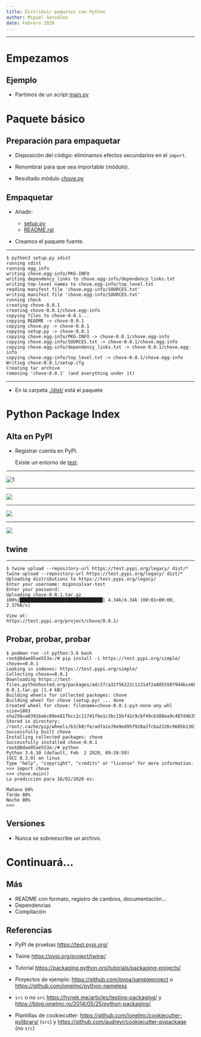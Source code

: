 ```yaml
---
title: Distribuir paquetes con Python
author: Miguel González
date: Febrero 2020
...
```


------

# Empezamos

## Ejemplo

- Partimos de un script [main.py](01-script/main.py)

# Paquete básico

## Preparación para empaquetar

- Disposición del código: eliminamos efectos secundarios en el `import`.

- Renombrar para que sea importable (módulo).

- Resultado módulo [chove.py](02-modulo/chove.py)

## Empaquetar

- Añadir:

  - [setup.py](03-setup/setup.py)
  - [README.rst](03-setup/README.rst)

- Creamos el paquete fuente.

------

```console
$ python3 setup.py sdist
running sdist
running egg_info
writing chove.egg-info/PKG-INFO
writing dependency_links to chove.egg-info/dependency_links.txt
writing top-level names to chove.egg-info/top_level.txt
reading manifest file 'chove.egg-info/SOURCES.txt'
writing manifest file 'chove.egg-info/SOURCES.txt'
running check
creating chove-0.0.1
creating chove-0.0.1/chove.egg-info
copying files to chove-0.0.1...
copying README -> chove-0.0.1
copying chove.py -> chove-0.0.1
copying setup.py -> chove-0.0.1
copying chove.egg-info/PKG-INFO -> chove-0.0.1/chove.egg-info
copying chove.egg-info/SOURCES.txt -> chove-0.0.1/chove.egg-info
copying chove.egg-info/dependency_links.txt -> chove-0.0.1/chove.egg-info
copying chove.egg-info/top_level.txt -> chove-0.0.1/chove.egg-info
Writing chove-0.0.1/setup.cfg
Creating tar archive
removing 'chove-0.0.1' (and everything under it)
```

------

- En la carpeta [./dist/](03-setup/dist/) está el paquete

# Python Package Index

## Alta en PyPI

- Registrar cuenta en PyPI.

  Existe un entorno de [test](https://test.pypi.org/).

------

![1](04-pypi/01-Index.png)

------

![](04-pypi/02-Log-in.png)

------

![](04-pypi/03-Your-projects.png)

------

![](04-pypi/05-Add-API-token.png)

## twine

------

```console
$ twine upload --repository-url https://test.pypi.org/legacy/ dist/*
twine upload --repository-url https://test.pypi.org/legacy/ dist/*
Uploading distributions to https://test.pypi.org/legacy/
Enter your username: migonzalvar-test
Enter your password:
Uploading chove-0.0.1.tar.gz
100%|███████████████████████████████| 4.34k/4.34k [00:01<00:00, 2.37kB/s]

View at:
https://test.pypi.org/project/chove/0.0.1/
```

## Probar, probar, probar

```console
$ podman run -it python:3.6 bash
root@8dae05ae553a:/# pip install -i https://test.pypi.org/simple/ chove==0.0.1
Looking in indexes: https://test.pypi.org/simple/
Collecting chove==0.0.1
Downloading https://test-files.pythonhosted.org/packages/ad/27/a32f56222c1131df2a88555079d4bce66e0576c277231721d2eb139fa556/chove-0.0.1.tar.gz (1.4 kB)
Building wheels for collected packages: chove
Building wheel for chove (setup.py) ... done
Created wheel for chove: filename=chove-0.0.1-py3-none-any.whl size=1803 sha256=a8391babc09ee817bcc2c11741fbe1c3bc15bf42c9cbf49cb388ea9c487d4b35
Stored in directory: /root/.cache/pip/wheels/b3/b0/fe/ad7a1e70a9ed95f928a2fcba2226c9605b136731b66fa487e7
Successfully built chove
Installing collected packages: chove
Successfully installed chove-0.0.1
root@8dae05ae553a:/# python
Python 3.6.10 (default, Feb  2 2020, 09:39:59)
[GCC 8.3.0] on linux
Type "help", "copyright", "credits" or "license" for more information.
>>> import chove
>>> chove.main()
La predicción para 16/02/2020 es:

Mañana 60%
Tarde 80%
Noche 80%
>>>
```

## Versiones

- Nunca se sobreescribe un archivo.

# Continuará...

## Más

- README con formato, registro de cambios, documentación...
- Dependencias
- Compilación

## Referencias

- PyPI de pruebas https://test.pypi.org/

- Twine https://pypi.org/project/twine/

- Tutorial https://packaging.python.org/tutorials/packaging-projects/

- Proyectos de ejemplo: https://github.com/pypa/sampleproject
  o https://github.com/ionelmc/python-nameless

- `src` o no `src` https://hynek.me/articles/testing-packaging/ y
  https://blog.ionelmc.ro/2014/05/25/python-packaging/

- Plantillas de cookiecutter:
  https://github.com/ionelmc/cookiecutter-pylibrary/ (`src`)
  y https://github.com/audreyr/cookiecutter-pypackage (no `src`)
